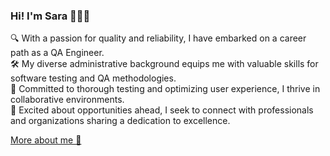 ### Hi! I'm Sara 🙋🏻‍♀️   
🔍 With a passion for quality and reliability, I have embarked on a career path as a QA Engineer.   
🛠️ My diverse administrative background equips me with valuable skills for software testing and QA methodologies.  
👥 Committed to thorough testing and optimizing user experience, I thrive in collaborative environments.   
🎯 Excited about opportunities ahead, I seek to connect with professionals and organizations sharing a dedication to excellence.  

[More about me 🦔](https://github.com/47sara/portfolio)
